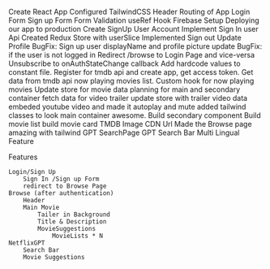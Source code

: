 Create React App
Configured TailwindCSS
Header
Routing of App
Login Form
Sign up Form
Form Validation
useRef Hook
Firebase Setup
Deploying our app to production
Create SignUp User Account
Implement Sign In user Api
Created Redux Store with userSlice
Implemented Sign out
Update Profile
BugFix: Sign up user displayName and profile picture update
BugFix: if the user is not logged in Redirect /browse to Login Page and vice-versa
Unsubscribe to onAuthStateChange callback
Add hardcode values to constant file.
Register for tmdb api and create app, get access token.
Get data from tmdb api now playing movies list.
Custom hook for now playing movies
Update store for movie data
planning for main and secondary container
fetch data for video trailer
update store with trailer video data
embeded youtube video and made it autoplay and mute
added tailwind classes to look main container awesome.
Build secondary component
Build movie list
build movie card
TMDB Image CDN Url
Made the Browse page amazing with tailwind
GPT SearchPage
GPT Search Bar
Multi Lingual Feature



Features

    Login/Sign Up
        Sign In /Sign up Form
        redirect to Browse Page
    Browse (after authentication)
        Header
        Main Movie
            Tailer in Background
            Title & Description
            MovieSuggestions
                MovieLists * N
    NetflixGPT
        Search Bar
        Movie Suggestions
